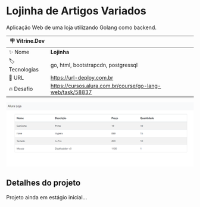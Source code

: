 # Lojinha de Artigos Variados

Aplicação Web de uma loja utilizando Golang como backend.

| 🪧 Vitrine.Dev |                                                           |
| -------------- | --------------------------------------------------------- |
| ✨ Nome        | **Lojinha**                                               |
| 🏷 Tecnologias  | go, html, bootstrapcdn, postgressql                       |
| 🚀 URL         | https://url-deploy.com.br                                 |
| 🔥 Desafio     | https://cursos.alura.com.br/course/go-lang-web/task/58837 |

<!-- Inserir imagem com a #vitrinedev ao final do link -->

![1684459159578](image/README/1684459159578.png)

## Detalhes do projeto

Projeto ainda em estágio inicial...
